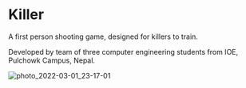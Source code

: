 # Killer

A first person shooting game, designed for killers to train. 

Developed by team of three computer engineering students from IOE, Pulchowk Campus, Nepal.


![photo_2022-03-01_23-17-01](https://user-images.githubusercontent.com/58777982/156219286-cbab1f39-945e-49c2-a3b9-f4a32a49d98d.jpg)
